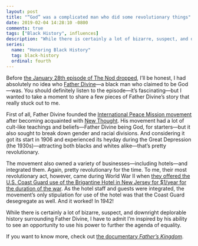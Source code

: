 ```yaml
---
layout: post
title: "“God” was a complicated man who did some revolutionary things"
date: 2019-02-04 14:28:10 -0800
comments: true
tags: ["Black History", influences]
description: "While there is certainly a lot of bizarre, suspect, and downright deplorable history surrounding Father Divine, I have to admit I’m inspired by his ability to see an opportunity to use his power to further the agenda of equality."
series:
  name: "Honoring Black History"
  tag: black-history
  ordinal: fourth
---
```


Before [the January 28th episode of The Nod dropped](https://www.gimletmedia.com/the-nod/finesse-god), I’ll be honest, I had absolutely no idea who [Father Divine](https://wikipedia.org/wiki/Father_Divine)—a black man who claimed to be God—was. You should definitely listen to the episode—it’s fascinating—but I wanted to take a moment to share a few pieces of Father Divine’s story that really stuck out to me.

<!-- more -->

First of all, Father Divine founded the [International Peace Mission movement](https://wikipedia.org/wiki/International_Peace_Mission_movement) after becoming acquainted with [New Thought](https://wikipedia.org/wiki/New_Thought_Movement). His movement had a lot of cult-like teachings and beliefs—Father Divine being God, for starters—but it also sought to break down gender and racial divisions. And considering it got its start in 1906 and experienced its heyday during the Great Depression (the 1930s)—attracting both blacks and whites alike—that’s pretty revolutionary.

The movement also owned a variety of businesses—including hotels—and integrated them. Again, pretty revolutionary for the time. To me, their most revolutionary act, however, came during World War II when [they offered the U.S. Coast Guard use of the Brigantine Hotel in New Jersey for $1/year for the duration of the war](http://www.fatherskingdommovie.com/2018/02/16/life-during-wartime-how-father-divine-influenced-the-armed-forces/). As the hotel staff and guests were integrated, the movement’s only stipulation for use of the hotel was that the Coast Guard desegregate as well. And it worked! In 1942!

While there is certainly a lot of bizarre, suspect, and downright deplorable history surrounding Father Divine, I have to admit I’m inspired by his ability to see an opportunity to use his power to further the agenda of equality. 

If you want to know more, check out [the documentary <cite>Father’s Kingdom</cite>](http://www.fatherskingdommovie.com/).